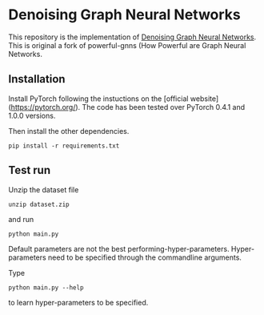 # Denoising Graph Neural Networks

This repository is the implementation of [Denoising Graph Neural Networks](https://openreview.net/forum?id=r1xOmNmxuN). This
is original a fork of powerful-gnns (How Powerful are Graph Neural Networks.

## Installation
Install PyTorch following the instuctions on the [official website] (https://pytorch.org/). The code has been tested over PyTorch 0.4.1 and 1.0.0 versions.

Then install the other dependencies.
```
pip install -r requirements.txt
```

## Test run
Unzip the dataset file
```
unzip dataset.zip
```

and run

```
python main.py
```

Default parameters are not the best performing-hyper-parameters. Hyper-parameters need to be specified through the commandline arguments. 

Type

```
python main.py --help
```

to learn hyper-parameters to be specified.

